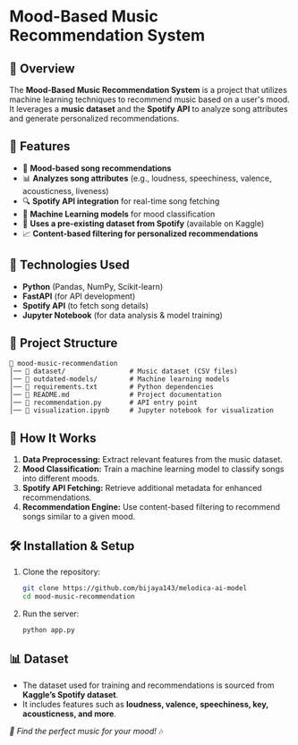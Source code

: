 # Mood-Based Music Recommendation System

## 📌 Overview

The **Mood-Based Music Recommendation System** is a project that utilizes machine learning techniques to recommend music based on a user's mood. It leverages a **music dataset** and the **Spotify API** to analyze song attributes and generate personalized recommendations.

## 🎯 Features

- 🎵 **Mood-based song recommendations**
- 📊 **Analyzes song attributes** (e.g., loudness, speechiness, valence, acousticness, liveness)
- 🔍 **Spotify API integration** for real-time song fetching
- 🧠 **Machine Learning models** for mood classification
- 📂 **Uses a pre-existing dataset from Spotify** (available on Kaggle)
- 📈 **Content-based filtering for personalized recommendations**

## 🚀 Technologies Used

- **Python** (Pandas, NumPy, Scikit-learn)
- **FastAPI** (for API development)
- **Spotify API** (to fetch song details)
- **Jupyter Notebook** (for data analysis & model training)

## 📂 Project Structure

```
📁 mood-music-recommendation
│── 📂 dataset/                # Music dataset (CSV files)
│── 📂 outdated-models/        # Machine learning models
│── 📜 requirements.txt        # Python dependencies
│── 📜 README.md               # Project documentation
│── 📜 recommendation.py       # API entry point
│── 📜 visualization.ipynb     # Jupyter notebook for visualization
```

## 🎵 How It Works

1. **Data Preprocessing:** Extract relevant features from the music dataset.
2. **Mood Classification:** Train a machine learning model to classify songs into different moods.
3. **Spotify API Fetching:** Retrieve additional metadata for enhanced recommendations.
4. **Recommendation Engine:** Use content-based filtering to recommend songs similar to a given mood.

## 🛠 Installation & Setup

1. Clone the repository:

   ```bash
   git clone https://github.com/bijaya143/melodica-ai-model
   cd mood-music-recommendation
   ```

2. Run the server:
   ```bash
   python app.py
   ```

## 📊 Dataset

- The dataset used for training and recommendations is sourced from **Kaggle’s Spotify dataset**.
- It includes features such as **loudness, valence, speechiness, key, acousticness, and more**.

_🎵 Find the perfect music for your mood!_ 🎶
